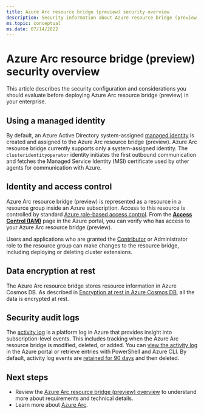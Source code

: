 ```yaml
---
title: Azure Arc resource bridge (preview) security overview 
description: Security information about Azure resource bridge (preview).
ms.topic: conceptual
ms.date: 07/14/2022
---
```


# Azure Arc resource bridge (preview) security overview

This article describes the security configuration and considerations you should evaluate before deploying Azure Arc resource bridge (preview) in your enterprise.

## Using a managed identity

By default, an Azure Active Directory system-assigned [managed identity](../../active-directory/managed-identities-azure-resources/overview.md) is created and assigned to the Azure Arc resource bridge (preview). Azure Arc resource bridge currently supports only a system-assigned identity. The `clusteridentityoperator` identity initiates the first outbound communication and fetches the Managed Service Identity (MSI) certificate used by other agents for communication with Azure.

## Identity and access control

Azure Arc resource bridge (preview) is represented as a resource in a resource group inside an Azure subscription. Access to this resource is controlled by standard [Azure role-based access control](../../role-based-access-control/overview.md). From the [**Access Control (IAM)**](../../role-based-access-control/role-assignments-portal.md) page in the Azure portal, you can verify who has access to your Azure Arc resource bridge (preview).

Users and applications who are granted the [Contributor](../../role-based-access-control/built-in-roles.md#contributor) or Administrator role to the resource group can make changes to the resource bridge, including deploying or deleting cluster extensions.

## Data encryption at rest

The Azure Arc resource bridge stores resource information in Azure Cosmos DB. As described in  [Encryption at rest in Azure Cosmos DB](../../cosmos-db/database-encryption-at-rest.md), all the data is encrypted at rest.

## Security audit logs

The [activity log](../../azure-monitor/essentials/activity-log.md) is a platform log in Azure that provides insight into subscription-level events. This includes tracking when the Azure Arc resource bridge is modified, deleted, or added. You can [view the activity log](../../azure-monitor/essentials/activity-log.md#view-the-activity-log) in the Azure portal or retrieve entries with PowerShell and Azure CLI. By default, activity log events are [retained for 90 days](../../azure-monitor/essentials/activity-log.md#retention-period) and then deleted.

## Next steps

- Review the [Azure Arc resource bridge (preview) overview](overview.md) to understand more about requirements and technical details.
- Learn more about [Azure Arc](../overview.md).
